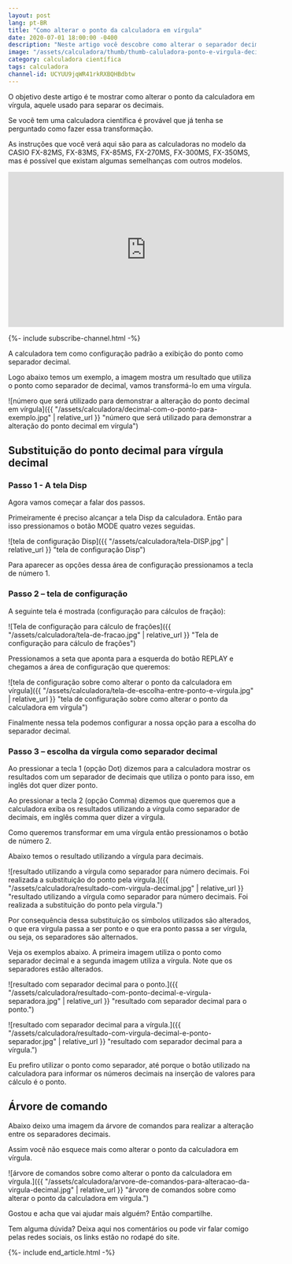 ```yaml
---
layout: post
lang: pt-BR
title: "Como alterar o ponto da calculadora em vírgula"
date: 2020-07-01 18:00:00 -0400
description: "Neste artigo você descobre como alterar o separador decimal da sua calculadora entre ponto e vírgula"
image: "/assets/calculadora/thumb/thumb-caluladora-ponto-e-virgula-decimal.png"
category: calculadora científica
tags: calculadora
channel-id: UCYUU9jqWR41rkRXBQHBdbtw
---
```


O objetivo deste artigo é te mostrar como alterar o ponto da calculadora em vírgula, aquele usado para separar os decimais.

Se você tem uma calculadora científica é provável que já tenha se perguntado como fazer essa transformação.

As instruções que você verá aqui são para as calculadoras no modelo da CASIO FX-82MS, FX-83MS, FX-85MS, FX-270MS, FX-300MS, FX-350MS, mas é possível que existam algumas semelhanças com outros modelos.

<!-- Youtube Video -->
<div class="yt-video">
<iframe width="560" height="315" src="https://www.youtube.com/embed/P3z1txZ5IO8?si=0XHpsUwuAg3I8T6w" title="YouTube video player" frameborder="0" allow="accelerometer; autoplay; clipboard-write; encrypted-media; gyroscope; picture-in-picture; web-share" allowfullscreen></iframe>
</div>

{%- include subscribe-channel.html -%}


A calculadora tem como configuração padrão a exibição do ponto como separador decimal.

Logo abaixo temos um exemplo, a imagem mostra um resultado que utiliza o ponto como separador de decimal, vamos transformá-lo em uma vírgula.

![número que será utilizado para demonstrar a alteração do ponto decimal em vírgula]({{ "/assets/calculadora/decimal-com-o-ponto-para-exemplo.jpg" | relative_url }} "número que será utilizado para demonstrar a alteração do ponto decimal em vírgula")

## Substituição do ponto decimal para vírgula decimal

### Passo 1 - A tela Disp

Agora vamos começar a falar dos passos.

Primeiramente é preciso alcançar a tela Disp da calculadora. Então para isso pressionamos o botão MODE quatro vezes seguidas.

![tela de configuração Disp]({{ "/assets/calculadora/tela-DISP.jpg" | relative_url }} "tela de configuração Disp")

Para aparecer as opções dessa área de configuração pressionamos a tecla de número 1.

### Passo 2 – tela de configuração

A seguinte tela é mostrada (configuração para cálculos de fração):

![Tela de configuração para cálculo de frações]({{ "/assets/calculadora/tela-de-fracao.jpg" | relative_url }} "Tela de configuração para cálculo de frações")

Pressionamos a seta que aponta para a esquerda do botão REPLAY e chegamos a área de configuração que queremos:

![tela de configuração sobre como alterar o ponto da calculadora em vírgula]({{ "/assets/calculadora/tela-de-escolha-entre-ponto-e-virgula.jpg" | relative_url }} "tela de configuração sobre como alterar o ponto da calculadora em vírgula")

Finalmente nessa tela podemos configurar a nossa opção para a escolha do separador decimal.

### Passo 3 – escolha da vírgula como separador decimal

Ao pressionar a tecla 1 (opção Dot) dizemos para a calculadora mostrar os resultados com um separador de decimais que utiliza o ponto para isso, em inglês dot quer dizer ponto.

Ao pressionar a tecla 2 (opção Comma) dizemos que queremos que a calculadora exiba os resultados utilizando a vírgula como separador de decimais, em inglês comma quer dizer a vírgula.

Como queremos transformar em uma vírgula então pressionamos o botão de número 2.

Abaixo temos o resultado utilizando a vírgula para decimais.

![resultado utilizando a vírgula como separador para número decimais. Foi realizada a substituição do ponto pela virgula.]({{ "/assets/calculadora/resultado-com-virgula-decimal.jpg" | relative_url }} "resultado utilizando a vírgula como separador para número decimais. Foi realizada a substituição do ponto pela virgula.")

Por consequência dessa substituição os símbolos utilizados são alterados, o que era vírgula passa a ser ponto e o que era ponto passa a ser vírgula, ou seja, os separadores são alternados.

Veja os exemplos abaixo. A primeira imagem utiliza o ponto como separador decimal e a segunda imagem utiliza a vírgula. Note que os separadores estão alterados.

![resultado com separador decimal para o ponto.]({{ "/assets/calculadora/resultado-com-ponto-decimal-e-virgula-separadora.jpg" | relative_url }} "resultado com separador decimal para o ponto.")

![resultado com separador decimal para a vírgula.]({{ "/assets/calculadora/resultado-com-virgula-decimal-e-ponto-separador.jpg" | relative_url }} "resultado com separador decimal para a vírgula.")

Eu prefiro utilizar o ponto como separador, até porque o botão utilizado na calculadora para informar os números decimais na inserção de valores para cálculo é o ponto.

## Árvore de comando

Abaixo deixo uma imagem da árvore de comandos para realizar a alteração entre os separadores decimais.

Assim você não esquece mais como alterar o ponto da calculadora em vírgula.

![árvore de comandos sobre como alterar o ponto da calculadora em vírgula.]({{ "/assets/calculadora/arvore-de-comandos-para-alteracao-da-virgula-decimal.jpg" | relative_url }} "árvore de comandos sobre como alterar o ponto da calculadora em vírgula.")

Gostou e acha que vai ajudar mais alguém? Então compartilhe.

Tem alguma dúvida? Deixa aqui nos comentários ou pode vir falar comigo pelas redes sociais, os links estão no rodapé do site.

{%- include end_article.html -%}
